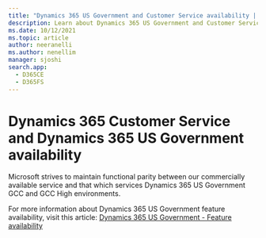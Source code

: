```yaml
---
title: "Dynamics 365 US Government and Customer Service availability | MicrosoftDocs"
description: Learn about Dynamics 365 US Government and Customer Service feature availability
ms.date: 10/12/2021
ms.topic: article
author: neeranelli
ms.author: nenellim
manager: sjoshi
search.app: 
  - D365CE
  - D365FS
---
```


# Dynamics 365 Customer Service and Dynamics 365 US Government availability

Microsoft strives to maintain functional parity between our commercially available service and that which services Dynamics 365 US Government GCC and GCC High environments.

For more information about Dynamics 365 US Government feature availability, visit this article: [Dynamics 365 US Government - Feature availability](/power-platform/admin/government-feature-availability)
